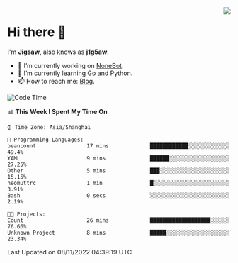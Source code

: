 <a href="#">
  <img align="right" src="https://github-readme-stats.vercel.app/api?username=j1g5awi&count_private=true&show_icons=true&title_color=80070B&text_color=B3B3B3&bg_color=212121&icon_color=80070B" />
</a>

# Hi there 👋

I'm **Jigsaw**, also knows as **j1g5aw**.

- 🔭 I’m currently working on [NoneBot](https://github.com/nonebot).
- 🌱 I’m currently learning Go and Python.
- 📫 How to reach me: [Blog](https://blog.maddestroyer.xyz/).

<!--START_SECTION:waka-->
![Code Time](http://img.shields.io/badge/Code%20Time-894%20hrs%2039%20mins-blue)

📊 **This Week I Spent My Time On** 

```text
⌚︎ Time Zone: Asia/Shanghai

💬 Programming Languages: 
beancount                17 mins             ████████████░░░░░░░░░░░░░   49.4% 
YAML                     9 mins              ██████░░░░░░░░░░░░░░░░░░░   27.25% 
Other                    5 mins              ███░░░░░░░░░░░░░░░░░░░░░░   15.15% 
neomuttrc                1 min               █░░░░░░░░░░░░░░░░░░░░░░░░   3.91% 
Bash                     0 secs              ░░░░░░░░░░░░░░░░░░░░░░░░░   2.19%

🐱‍💻 Projects: 
Count                    26 mins             ███████████████████░░░░░░   76.66% 
Unknown Project          8 mins              █████░░░░░░░░░░░░░░░░░░░░   23.34%

```


 Last Updated on 08/11/2022 04:39:19 UTC
<!--END_SECTION:waka-->
